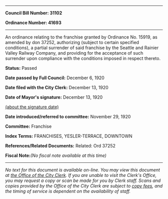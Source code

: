 

********

**Council Bill Number: 31102**
   
**Ordinance Number: 41693**
********

 An ordinance relating to the franchise granted by Ordinance No. 15919, as amended by don 37252, authorizing (subject to certain specified conditions), a partial surrender of said franchise by the Seattle and Rainier Valley Railway Company, and providing for the acceptance of such surrender upon compliance with the conditions imposed in respect thereto.

**Status:** Passed
   
**Date passed by Full Council:** December 6, 1920
   
**Date filed with the City Clerk:** December 13, 1920
   
**Date of Mayor's signature:** December 13, 1920
   
[(about the signature date)](/~public/approvaldate.htm)
   
   
   
**Date introduced/referred to committee:** November 29, 1920
   
**Committee:** Franchise
   
   
**Index Terms:** FRANCHISES, YESLER-TERRACE, DOWNTOWN

**References/Related Documents:** Related: Ord 37252

**Fiscal Note:**_(No fiscal note available at this time)_
********

_No text for this document is available on-line. You may view this document at [the Office of the City Clerk](http://www.seattle.gov/leg/clerk/contactUs.htm). If you are unable to visit the Clerk's Office, you may request a copy or scan be made for you by Clerk staff. Scans and copies provided by the Office of the City Clerk are subject to [copy fees](http://clerk.seattle.gov/~public/clerkfees.htm), and the timing of service is dependent on the availability of staff._

